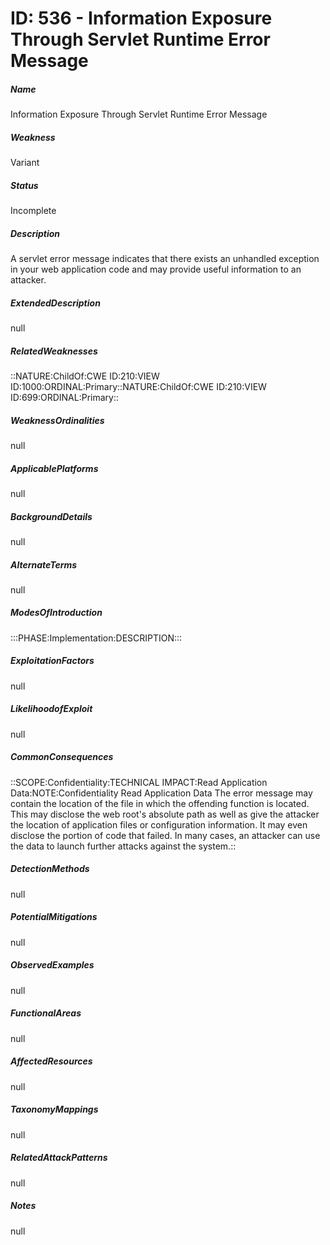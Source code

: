 # ID: 536 - Information Exposure Through Servlet Runtime Error Message
<h5>Name</h5>Information Exposure Through Servlet Runtime Error Message
<h5>Weakness</h5>Variant
<h5>Status</h5>Incomplete
<h5>Description</h5>A servlet error message indicates that there exists an unhandled exception in your web application code and may provide useful information to an attacker.
<h5>ExtendedDescription</h5>null
<h5>RelatedWeaknesses</h5>::NATURE:ChildOf:CWE ID:210:VIEW ID:1000:ORDINAL:Primary::NATURE:ChildOf:CWE ID:210:VIEW ID:699:ORDINAL:Primary::
<h5>WeaknessOrdinalities</h5>null
<h5>ApplicablePlatforms</h5>null
<h5>BackgroundDetails</h5>null
<h5>AlternateTerms</h5>null
<h5>ModesOfIntroduction</h5>:::PHASE:Implementation:DESCRIPTION:::
<h5>ExploitationFactors</h5>null
<h5>LikelihoodofExploit</h5>null
<h5>CommonConsequences</h5>::SCOPE:Confidentiality:TECHNICAL IMPACT:Read Application Data:NOTE:Confidentiality Read Application Data The error message may contain the location of the file in which the offending function is located. This may disclose the web root's absolute path as well as give the attacker the location of application files or configuration information. It may even disclose the portion of code that failed. In many cases, an attacker can use the data to launch further attacks against the system.::
<h5>DetectionMethods</h5>null
<h5>PotentialMitigations</h5>null
<h5>ObservedExamples</h5>null
<h5>FunctionalAreas</h5>null
<h5>AffectedResources</h5>null
<h5>TaxonomyMappings</h5>null
<h5>RelatedAttackPatterns</h5>null
<h5>Notes</h5>null

